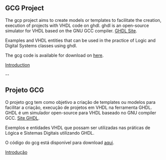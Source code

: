 ## GCG Project ##

The gcp project aims to create models or templates to facilitate the creation, execution of projects with VHDL code on ghdl.
ghdl is an open-source simulator for VHDL based on the GNU GCC compiler. [GHDL Site](http://ghdl.free.fr).

Examples and VHDL entities that can be used in the practice of Logic and Digital Systems classes using ghdl.

The gcg code is available for download on [here](http://code.google.com/p/gcg/downloads/list).

[Introduction](http://code.google.com/p/gcg/wiki/Introduction)

--
## Projeto GCG ##

O projeto gcg tem como objetivo a criação de templates ou modelos para facilitar a criação, execução de projetos em VHDL na ferramenta GHDL.
GHDL é um simulador open-source para VHDL baseado no GNU compiler GCC. [Site GHDL](http://ghdl.free.fr).

Exemplos e entidades VHDL que possam ser utilizadas nas práticas de Lógica e Sistemas Digitais utilizando GHDL.

O código do gcg está disponível para download [aqui](http://code.google.com/p/gcg/downloads/list).

[Introdução](http://code.google.com/p/gcg/wiki/Introduction)
